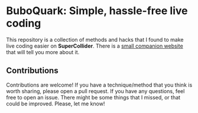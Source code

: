# BuboQuark: Simple, hassle-free live coding

This repository is a collection of methods and hacks that I found to make live
coding easier on **SuperCollider**. There is a [small companion website](https://bubobubobubobubo.github.io/BuboQuark/#/) that will tell you more about it.

## Contributions

Contributions are welcome! If you have a technique/method that you think is worth sharing, please open a pull request. If you have any questions, feel free to open an issue. There might be some things that I missed, or that could be improved. Please, let me know!
